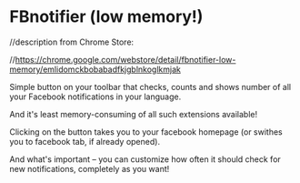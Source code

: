 # FBnotifier (low memory!)

//description from Chrome Store:

//https://chrome.google.com/webstore/detail/fbnotifier-low-memory/emlidomckbobabadfkjgblnkoglkmjak

Simple button on your toolbar that checks, counts and shows number of all your Facebook notifications in your language.

And it's least memory-consuming of all such extensions available!

Clicking on the button takes you to your facebook homepage (or swithes you to facebook tab, if already opened).

And what's important – you can customize how often it should check for new notifications, completely as you want!
